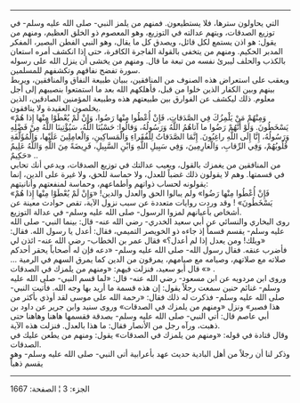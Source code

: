 ------------------------------------------------------------------------

التي يحاولون سترها، فلا يستطيعون. فمنهم من يلمز النبي- صلى الله عليه
وسلم- في توزيع الصدقات، ويتهم عدالته في التوزيع، وهو المعصوم ذو الخلق
العظيم، ومنهم من يقول: هو اذن يستمع لكل قائل، ويصدق كل ما يقال، وهو
النبي الفطن البصير، المفكر المدبر الحكيم. ومنهم من يتخفى بالقولة الفاجرة
الكافرة، حتى إذا انكشف أمره استعان بالكذب والحلف ليبرئ نفسه من تبعة ما
قال. ومنهم من يخشى أن ينزل الله على رسوله سورة تفضح نفاقهم وتكشفهم
للمسلمين.  
ويعقب على استعراض هذه الصنوف من المنافقين، ببيان طبيعة النفاق
والمنافقين، ويربط بينهم وبين الكفار الذين خلوا من قبل، فأهلكهم الله بعد
ما استمتعوا بنصيبهم إلى أجل معلوم. ذلك ليكشف عن الفوارق بين طبيعتهم هذه
وطبيعة المؤمنين الصادقين، الذين يخلصون العقيدة ولا ينافقون.  
«وَمِنْهُمْ مَنْ يَلْمِزُكَ فِي الصَّدَقاتِ، فَإِنْ أُعْطُوا مِنْها رَضُوا، وَإِنْ لَمْ يُعْطَوْا مِنْها إِذا
هُمْ يَسْخَطُونَ. وَلَوْ أَنَّهُمْ رَضُوا ما آتاهُمُ اللَّهُ وَرَسُولُهُ، وَقالُوا: حَسْبُنَا اللَّهُ،
سَيُؤْتِينَا اللَّهُ مِنْ فَضْلِهِ وَرَسُولُهُ، إِنَّا إِلَى اللَّهِ راغِبُونَ. إِنَّمَا الصَّدَقاتُ لِلْفُقَراءِ
وَالْمَساكِينِ، وَالْعامِلِينَ عَلَيْها، وَالْمُؤَلَّفَةِ قُلُوبُهُمْ، وَفِي الرِّقابِ، وَالْغارِمِينَ، وَفِي
سَبِيلِ اللَّهِ وَابْنِ السَّبِيلِ، فَرِيضَةً مِنَ اللَّهِ وَاللَّهُ عَلِيمٌ حَكِيمٌ» ..  
من المنافقين من يغمزك بالقول، ويعيب عدالتك في توزيع الصدقات، ويدعي أنك
تحابي في قسمتها. وهم لا يقولون ذلك غضباً للعدل، ولا حماسة للحق، ولا غيرة
على الدين، إنما يقولونه لحساب ذواتهم وأطماعهم، وحماسة لمنفعتهم
وأنانيتهم:  
«فَإِنْ أُعْطُوا مِنْها رَضُوا» ولم يبالوا الحق والعدل والدين! «وَإِنْ لَمْ يُعْطَوْا مِنْها
إِذا هُمْ يَسْخَطُونَ» ! وقد وردت روايات متعددة عن سبب نزول الآية، تقص حوادث
معينة عن أشخاص بأعيانهم لمزوا الرسول- صلى الله عليه وسلم- في عدالة
التوزيع.  
روى البخاري والنسائي عن أبي سعيد الخدري- رضي الله عنه- قال: بينما النبي-
صلى الله عليه وسلم- يقسم قسماً إذ جاءه ذو الخويصر التميمي، فقال: أعدل يا
رسول الله. فقال: «ويلك! ومن يعدل إذا لم أعدل؟» فقال عمر بن الخطاب- رضي
الله عنه- ائذن لي فأضرب عنقه. فقال رسول الله- صلى الله عليه وسلم- «دعه
فإن له أصحاباً يحقر أحدكم صلاته مع صلاتهم، وصيامه مع صيامهم، يمرقون من
الدين كما يمرق السهم في الرمية ... » قال أبو سعيد، فنزلت فيهم: «ومنهم من
يلمزك في الصدقات» .  
وروى ابن مردويه عن ابن مسعود- رضي الله عنه- قال: «لما قسم النبي- صلى
الله عليه وسلم- غنائم حنين سمعت رجلاً يقول: إن هذه قسمة ما أريد بها وجه
الله. فأتيت النبي- صلى الله عليه وسلم- فذكرت له ذلك فقال: «رحمة الله على
موسى لقد أوذي بأكثر من هذا فصبر» ونزل «ومنهم من يلمزك في الصدقات» وروى
سنيد وابن جرير عن داود بن أبي عاصم قال: أتي النبي- صلى الله عليه وسلم-
بصدقة فقسمها هاهنا وهاهنا حتى ذهبت، ورآه رجل من الأنصار فقال: ما هذا
بالعدل. فنزلت هذه الآية.  
وقال قتادة في قوله: «ومنهم من يلمزك في الصدقات» يقول: ومنهم من يطعن عليك
في الصدقات.  
وذكر لنا أن رجلاً من أهل البادية حديث عهد بأعرابية أتى النبي- صلى الله
عليه وسلم- وهو يقسم ذهباً

------------------------------------------------------------------------

الجزء: 3 ¦ الصفحة: 1667
